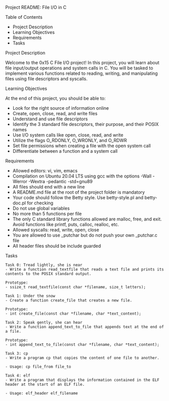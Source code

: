 Project README: File I/O in C

Table of Contents

- Project Description
- Learning Objectives
- Requirements
- Tasks

Project Description

Welcome to the 0x15 C File I/O project! In this project, you will learn about file input/output operations and system calls in C. You will be tasked to implement various functions related to reading, writing, and manipulating files using file descriptors and syscalls.

Learning Objectives

At the end of this project, you should be able to:

- Look for the right source of information online
- Create, open, close, read, and write files
- Understand and use file descriptors
- Identify the 3 standard file descriptors, their purpose, and their POSIX names
- Use I/O system calls like open, close, read, and write
- Utilize the flags O_RDONLY, O_WRONLY, and O_RDWR
- Set file permissions when creating a file with the open system call
- Differentiate between a function and a system call

Requirements

- Allowed editors: vi, vim, emacs
- Compilation on Ubuntu 20.04 LTS using gcc with the options -Wall -Werror -Wextra -pedantic -std=gnu89
- All files should end with a new line
- A README.md file at the root of the project folder is mandatory
- Your code should follow the Betty style. Use betty-style.pl and betty-doc.pl for checking
- Do not use global variables
- No more than 5 functions per file
- The only C standard library functions allowed are malloc, free, and exit. Avoid functions like printf, puts, calloc, realloc, etc.
- Allowed syscalls: read, write, open, close
- You are allowed to use _putchar but do not push your own _putchar.c file
- All header files should be include guarded

Tasks

	Task 0: Tread lightly, she is near
	- Write a function read_textfile that reads a text file and prints its contents to the POSIX standard output.

	Prototype:
	- ssize_t read_textfile(const char *filename, size_t letters);

	Task 1: Under the snow
	- Create a function create_file that creates a new file.

	Prototype:
	- int create_file(const char *filename, char *text_content);

	Task 2: Speak gently, she can hear
	- Write a function append_text_to_file that appends text at the end of a file.

	Prototype:
	- int append_text_to_file(const char *filename, char *text_content);

	Task 3: cp
	- Write a program cp that copies the content of one file to another.

	- Usage: cp file_from file_to

	Task 4: elf
	- Write a program that displays the information contained in the ELF header at the start of an ELF file.

	- Usage: elf_header elf_filename

